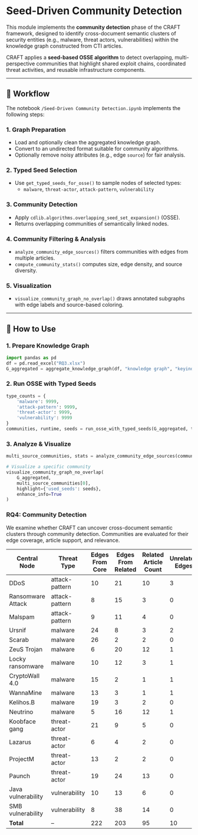 # Seed-Driven Community Detection

This module implements the **community detection** phase of the CRAFT framework, designed to identify cross-document semantic clusters of security entities (e.g., malware, threat actors, vulnerabilities) within the knowledge graph constructed from CTI articles.

CRAFT applies a **seed-based OSSE algorithm** to detect overlapping, multi-perspective communities that highlight shared exploit chains, coordinated threat activities, and reusable infrastructure components.

---

## 🔄 Workflow

The notebook `/Seed-Driven Community Detection.ipynb` implements the following steps:

### 1. Graph Preparation
- Load and optionally clean the aggregated knowledge graph.
- Convert to an undirected format suitable for community algorithms.
- Optionally remove noisy attributes (e.g., edge `source`) for fair analysis.

### 2. Typed Seed Selection
- Use `get_typed_seeds_for_osse()` to sample nodes of selected types:
  - `malware`, `threat-actor`, `attack-pattern`, `vulnerability`

### 3. Community Detection
- Apply `cdlib.algorithms.overlapping_seed_set_expansion()` (OSSE).
- Returns overlapping communities of semantically linked nodes.

### 4. Community Filtering & Analysis
- `analyze_community_edge_sources()` filters communities with edges from multiple articles.
- `compute_community_stats()` computes size, edge density, and source diversity.

### 5. Visualization
- `visualize_community_graph_no_overlap()` draws annotated subgraphs with edge labels and source-based coloring.

---

## 🚀 How to Use

### 1. Prepare Knowledge Graph

```python
import pandas as pd
df = pd.read_excel("RQ3.xlsx")
G_aggregated = aggregate_knowledge_graph(df, "knowledge graph", "keyindex")
```

### 2. Run OSSE with Typed Seeds

```python
type_counts = {
    'malware': 9999,
    'attack-pattern': 9999,
    'threat-actor': 9999,
    'vulnerability': 9999
}
communities, runtime, seeds = run_osse_with_typed_seeds(G_aggregated, type_counts)
```

### 3. Analyze & Visualize

```python
multi_source_communities, stats = analyze_community_edge_sources(communities, G_aggregated)

# Visualize a specific community
visualize_community_graph_no_overlap(
    G_aggregated,
    multi_source_communities[0],
    highlight={'used_seeds': seeds},
    enhance_info=True
)
```


### RQ4: Community Detection

We examine whether CRAFT can uncover cross-document semantic clusters through community detection. Communities are evaluated for their edge coverage, article support, and relevance.

| Central Node        | Threat Type   | Edges From Core | Edges From Related | Related Article Count | Unrelated Edges |
|---------------------|---------------|------------------|---------------------|------------------------|------------------|
| DDoS                | attack-pattern| 10               | 21                  | 10                     | 3                |
| Ransomware Attack   | attack-pattern| 8                | 15                  | 3                      | 0                |
| Malspam             | attack-pattern| 9                | 11                  | 4                      | 0                |
| Ursnif              | malware       | 24               | 8                   | 3                      | 2                |
| Scarab              | malware       | 26               | 2                   | 2                      | 0                |
| ZeuS Trojan         | malware       | 6                | 20                  | 12                     | 1                |
| Locky ransomware    | malware       | 10               | 12                  | 3                      | 1                |
| CryptoWall 4.0      | malware       | 15               | 2                   | 1                      | 1                |
| WannaMine           | malware       | 13               | 3                   | 1                      | 1                |
| Kelihos.B           | malware       | 19               | 3                   | 2                      | 0                |
| Neutrino            | malware       | 5                | 16                  | 12                     | 1                |
| Koobface gang       | threat-actor  | 21               | 9                   | 5                      | 0                |
| Lazarus             | threat-actor  | 6                | 4                   | 2                      | 0                |
| ProjectM            | threat-actor  | 13               | 2                   | 2                      | 0                |
| Paunch              | threat-actor  | 19               | 24                  | 13                     | 0                |
| Java vulnerability  | vulnerability | 10               | 13                  | 6                      | 0                |
| SMB vulnerability   | vulnerability | 8                | 38                  | 14                     | 0                |
| **Total**           | –             | 222              | 203                 | 95                     | 10               |
